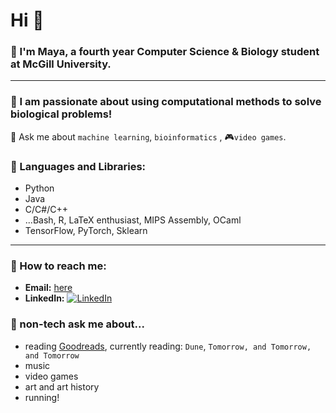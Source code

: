 # Hi 👋

### 🌱 I'm Maya, a fourth year Computer Science & Biology student at McGill University.     
--------------------------------------------------------------------
### 🧬 I am passionate about using computational methods to solve biological problems!

💬 Ask me about ```machine learning```, ```bioinformatics``` , 🎮```video games```.  
  
### 🌟 Languages and Libraries: 
- Python  
- Java  
- C/C#/C++  
- ...Bash, R, LaTeX enthusiast, MIPS Assembly, OCaml  
- TensorFlow, PyTorch, Sklearn  

--------------------------------------------------------------------
### 🌟 How to reach me:  
- **Email:** [here](mailto:maya.arvanitis@mail.mcgill.ca)   
- **LinkedIn:** [![LinkedIn](https://img.shields.io/badge/LinkedIn-Connect-blue)](https://www.linkedin.com/in/maya-arvanitis-771853170)

### 🌟 non-tech ask me about...  
- reading [Goodreads](https://www.goodreads.com/user/show/175332198-maya), currently reading: ```Dune```, ```Tomorrow, and Tomorrow, and Tomorrow```    
-  music
-  video games
-  art and art history
-  running!

